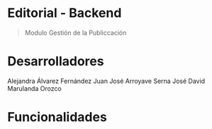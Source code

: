 # Editorial - Backend

> Modulo Gestión de la Publiccación


# Desarrolladores

Alejandra Álvarez Fernández
Juan José Arroyave Serna
José David Marulanda Orozco

# Funcionalidades
